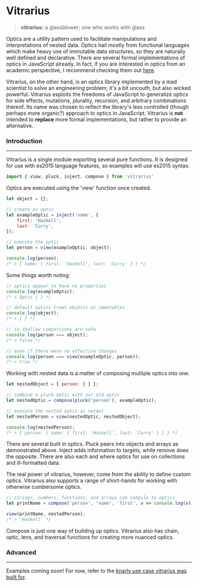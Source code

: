 # **Vitrarius**

> **vitrarius:** a glassblower; one who works with glass

 Optics are a utility pattern used to facilitate manipulations and interpretations of nested data. Optics hail mostly from functional languages which make heavy use of immutable data structures, so they are naturally well defined and declarative. There are several formal implementations of optics in JavaScript already. In fact, if you are interested in optics from an academic perspective, I recommend checking them out [here](https://www.npmjs.com/package/partial.lenses). 
 
 Vitrarius, on the other hand, is an optics library implemented by a mad scientist to solve an engineering problem; it's a bit uncouth, but also wicked powerful. Vitrarius exploits the freedoms of JavaScript to generalize optics for side effects, mutations, plurality, recursion, and arbitrary combinations thereof. Its name was chosen to reflect the library's less controlled (though perhaps more organic?) approach to optics in JavaScript. Vitrarius is __not__ intended to __replace__ more formal implementations, but rather to provide an alternative.

### **Introduction**
--------------------

Vitrarius is a single module exporting several pure functions. It is designed for use with es2015 language features, so examples will use es2015 syntax.

``` javascript
import { view, pluck, inject, compose } from 'vitrarius'
```

Optics are executed using the 'view' function once created.

``` javascript
let object = {};

// create an optic
let exampleOptic = inject('name', {
    first: 'Haskell',
    last: 'Curry',
});

// execute the optic
let person = view(exampleOptic, object);

console.log(person);
/* > { name: { first: 'Haskell', last: 'Curry' } } */
```

Some things worth noting:

``` javascript
// optics appear to have no properties
console.log(exampleOptic);
/* > Optic { } */

// default optics treat objects as immutables
console.log(object);
/* > { } */

// so shallow comparisons are safe 
console.log(person === object);
/* > false */

// even if there were no effective changes
console.log(person === view(exampleOptic, person));
/* > true */
```

Working with nested data is a matter of composing multiple optics into one.

``` javascript
let nestedObject = { person: { } };

// combine a pluck optic with our old optic
let nestedOptic = compose(pluck('person'), exampleOptic);

// execute the nested optic as normal
let nestedPerson = view(nestedOptic, nestedObject);

console.log(nestedPerson);
/* > { person: { name: { first: 'Haskell', last: 'Curry' } } } */
```

There are several built in optics. Pluck peers into objects and arrays as demonstrated above. Inject adds information to targets, while remove does the opposite. There are also each and where optics for use on collections and ill-formatted data.

The real power of vitrarius, however, come from the ability to define custom optics. Vitrarius also supports a range of short-hands for working with otherwise cumbersome optics.

``` javascript
// strings, numbers, functions, and arrays can compile to optics
let printName = compose('person', 'name', 'first', v => console.log(v));

view(printName, nestedPerson);
/* > 'Haskell' */
```

Compose is just one way of building up optics. Vitrarius also has chain, optic, lens, and traversal functions for creating more nuanced optics.


### **Advanced**
----------------
Examples coming soon! For now, refer to the [knarly use case vitrarius was built for](https://www.npmjs.com/package/silhouette-store).